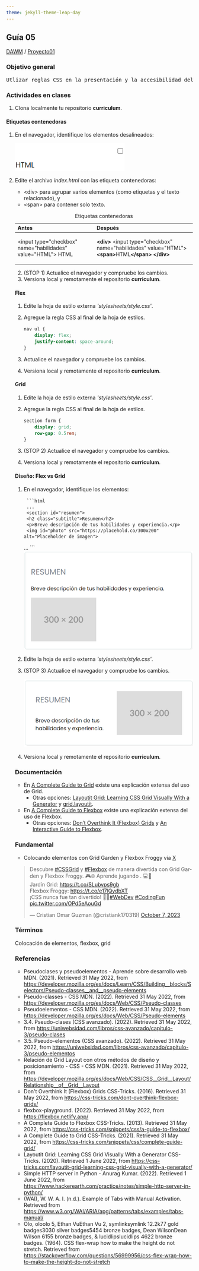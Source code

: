 ```yaml
---
theme: jekyll-theme-leap-day
---
```


## Guía 05

[DAWM](/DAWM/) / [Proyecto01](/DAWM/proyectos/2024/proyecto01)

<link href="styles/mystyle.css" rel="stylesheet" />
<script src="javascripts/tabs.js" type="text/javascript"></script>

### Objetivo general

<pre class="purpose">
Utlizar reglas CSS en la presentación y la accesibilidad del contenido mediante el desarrollo de un currículum vitae digital para la presentación de información profesional de manera organizada y accesible en línea.
</pre>

### Actividades en clases

1. Clona localmente tu repositorio **curriculum**.

#### Etiquetas contenedoras

1. En el navegador, identifique los elementos desalineados:

	<img src="./imagenes/guia05_elementos_desalineados.png" alt="elementos_desalineados" class="img-centered img-focus">

2. Edite el archivo _index.html_ con las etiqueta contenedoras:

	- &lt;div&gt; para agrupar varios elementos (como etiquetas y el texto relacionado), y 
	- &lt;span&gt; para contener solo texto. 

	<table>
		<caption>Etiquetas contenedoras</caption>
		<thead>
			<tr>
				<th>Antes</th>
				<th>Después</th>
			</tr>
		</thead>
		<tbody>
			<tr>
				<td>
&lt;input type="checkbox" 
	name="habilidades" value="HTML"&gt; HTML
				</td>
				<td>
<b>&lt;div&gt;</b>
		&lt;input type="checkbox" 
			name="habilidades" value="HTML"&gt;
		<b>&lt;span&gt;</b>HTML<b>&lt;/span&gt;</b>
<b>&lt;/div&gt;</b>
				</td>
			</tr>
		</tbody>
	</table>

2. (STOP 1) Actualice el navegador y compruebe los cambios.
3. Versiona local y remotamente el repositorio **curriculum**.

#### Flex

1. Edite la hoja de estilo externa _'stylesheets/style.css'_.
2. Agregue la regla CSS al final de la hoja de estilos.

	```css
	nav ul {
		display: flex;
		justify-content: space-around;
	}
	```

3. Actualice el navegador y compruebe los cambios.
4. Versiona local y remotamente el repositorio **curriculum**.

#### Grid

1. Edite la hoja de estilo externa _'stylesheets/style.css'_.
2. Agregue la regla CSS al final de la hoja de estilos.

	```css
	section form {
		display: grid;
		row-gap: 0.5rem;
	}
	```

3. (STOP 2) Actualice el navegador y compruebe los cambios.
4. Versiona local y remotamente el repositorio **curriculum**.

#### Diseño: Flex vs Grid

1. En el navegador, identifique los elementos:

		```html
		...
		<section id="resumen">
	    <h2 class="subtitle">Resumen</h2>
	    <p>Breve descripción de tus habilidades y experiencia.</p>
	    <img id="photo" src="https://placehold.co/300x200" alt="Placeholder de imagen">
	  </section>
		...
		```

	<img src="./imagenes/guia05_diseno00.png" alt="diseño 00" class="img-centered">

2. Edite la hoja de estilo externa _'stylesheets/style.css'_.




3. (STOP 3) Actualice el navegador y compruebe los cambios.

	<img src="./imagenes/guia05_diseno01.png" alt="diseño 01" class="img-centered">

4. Versiona local y remotamente el repositorio **curriculum**.

### Documentación

* En [A Complete Guide to Grid](https://css-tricks.com/snippets/css/complete-guide-grid/) existe una explicación extensa del uso de Grid.
  - Otras opciones: [Layoutit Grid: Learning CSS Grid Visually With a Generator](https://css-tricks.com/layoutit-grid-learning-css-grid-visually-with-a-generator/) y [grid.layoutit](https://grid.layoutit.com/).
* En [A Complete Guide to Flexbox](https://css-tricks.com/snippets/css/a-guide-to-flexbox/) existe una explicación extensa del uso de Flexbox.
  - Otras opciones: [Don’t Overthink It (Flexbox) Grids](https://css-tricks.com/dont-overthink-flexbox-grids/) y [An Interactive Guide to Flexbox](https://www.joshwcomeau.com/css/interactive-guide-to-flexbox/).

### Fundamental

* Colocando elementos con Grid Garden y Flexbox Froggy via [X](https://twitter.com/cristiank170319/status/1710508125567000742)

<blockquote class="twitter-tweet"><p lang="es" dir="ltr">Descubre <a href="https://twitter.com/hashtag/CSSGrid?src=hash&amp;ref_src=twsrc%5Etfw">#CSSGrid</a> y <a href="https://twitter.com/hashtag/Flexbox?src=hash&amp;ref_src=twsrc%5Etfw">#Flexbox</a> de manera divertida con Grid Garden y Flexbox Froggy. 🎮🌐 Aprende jugando . 💻🚀 <br>Jardín Grid: <a href="https://t.co/SLubvps9gb">https://t.co/SLubvps9gb</a><br>Flexbox Froggy: <a href="https://t.co/e17lQydbXT">https://t.co/e17lQydbXT</a><br>¡CSS nunca fue tan divertido! 🌈✨<a href="https://twitter.com/hashtag/WebDev?src=hash&amp;ref_src=twsrc%5Etfw">#WebDev</a> <a href="https://twitter.com/hashtag/CodingFun?src=hash&amp;ref_src=twsrc%5Etfw">#CodingFun</a> <a href="https://t.co/OPd5eAouGd">pic.twitter.com/OPd5eAouGd</a></p>&mdash; Cristian Omar Guzman (@cristiank170319) <a href="https://twitter.com/cristiank170319/status/1710508125567000742?ref_src=twsrc%5Etfw">October 7, 2023</a></blockquote> <script async src="https://platform.twitter.com/widgets.js" charset="utf-8"></script>

### Términos

Colocación de elementos, flexbox, grid

### Referencias

* Pseudoclases y pseudoelementos - Aprende sobre desarrollo web MDN. (2021). Retrieved 31 May 2022, from https://developer.mozilla.org/es/docs/Learn/CSS/Building__blocks/Selectors/Pseudo-classes__and__pseudo-elements
* Pseudo-classes - CSS MDN. (2022). Retrieved 31 May 2022, from https://developer.mozilla.org/es/docs/Web/CSS/Pseudo-classes
* Pseudoelementos - CSS MDN. (2022). Retrieved 31 May 2022, from https://developer.mozilla.org/es/docs/Web/CSS/Pseudo-elements
* 3.4. Pseudo-clases (CSS avanzado). (2022). Retrieved 31 May 2022, from https://uniwebsidad.com/libros/css-avanzado/capitulo-3/pseudo-clases
* 3.5. Pseudo-elementos (CSS avanzado). (2022). Retrieved 31 May 2022, from https://uniwebsidad.com/libros/css-avanzado/capitulo-3/pseudo-elementos
* Relación de Grid Layout con otros métodos de diseño y posicionamiento - CSS - CSS MDN. (2021). Retrieved 31 May 2022, from https://developer.mozilla.org/es/docs/Web/CSS/CSS__Grid__Layout/Relationship__of__Grid__Layout
* Don't Overthink It (Flexbox) Grids  CSS-Tricks. (2016). Retrieved 31 May 2022, from https://css-tricks.com/dont-overthink-flexbox-grids/
* flexbox-playground. (2022). Retrieved 31 May 2022, from https://flexbox.netlify.app/
* A Complete Guide to Flexbox  CSS-Tricks. (2013). Retrieved 31 May 2022, from https://css-tricks.com/snippets/css/a-guide-to-flexbox/
* A Complete Guide to Grid CSS-Tricks. (2021). Retrieved 31 May 2022, from https://css-tricks.com/snippets/css/complete-guide-grid/
* Layoutit Grid: Learning CSS Grid Visually With a Generator CSS-Tricks. (2020). Retrieved 1 June 2022, from https://css-tricks.com/layoutit-grid-learning-css-grid-visually-with-a-generator/
* Simple HTTP server in Python - Anurag Kumar. (2022). Retrieved 1 June 2022, from https://www.hackerearth.com/practice/notes/simple-http-server-in-python/
* (WAI), W. W. A. I. (n.d.). Example of Tabs with Manual Activation. Retrieved from https://www.w3.org/WAI/ARIA/apg/patterns/tabs/examples/tabs-manual/
* Olo, oloolo 5, Ethan VuEthan Vu 2, symlinksymlink 12.2k77 gold badges3030 silver badges5454 bronze badges, Dean WilsonDean Wilson 6155 bronze badges, & lucidlipslucidlips 4622 bronze badges. (1964). CSS flex-wrap how to make the height do not stretch. Retrieved from https://stackoverflow.com/questions/56999956/css-flex-wrap-how-to-make-the-height-do-not-stretch